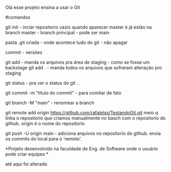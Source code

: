 Olá esse projeto ensina a usar o Git

#comandos

git init - inciar repositorio vazio
quando aparecer master é já estão na branch master - branch principal - pode ser main

pasta .git criada - onde acontece tudo do git - não apagar

commit - versões

git add - manda os arquivos pra área de staging - como se fosse um backstage
git add . - manda todos os arquivos que sofreram alteração pro staging

git status - pra ver o status do git ..

git commit -m "titulo do commit" - para comitar de fato

git branch -M "main" - renomear a branch

git remote add origin https://github.com/rafalelas/TestandoGit.git
meio q linka o repositorio que criamos manualmente no basch com o repositorio do github. origin é o nome do repositorio

git push -U origin main - adiciona arquivos no repositorio do github. envia os commits do local para o 'remoto'.

*Projeto desenvolvido na faculdade de Eng. de Software onde o usuário pode criar equipes *

até aqui foi alterado
